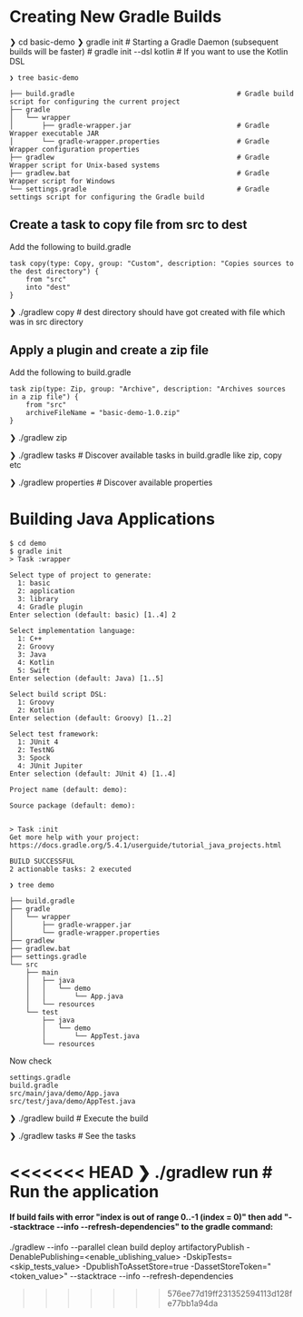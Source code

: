 # Creating New Gradle Builds
❯ cd basic-demo
❯ gradle init                   # Starting a Gradle Daemon (subsequent builds will be faster)
                                # gradle init --dsl kotlin      # If you want to use the Kotlin DSL
```
❯ tree basic-demo

├── build.gradle                                        # Gradle build script for configuring the current project
├── gradle
│   └── wrapper
│       ├── gradle-wrapper.jar                          # Gradle Wrapper executable JAR
│       └── gradle-wrapper.properties                   # Gradle Wrapper configuration properties
├── gradlew                                             # Gradle Wrapper script for Unix-based systems
├── gradlew.bat                                         # Gradle Wrapper script for Windows
└── settings.gradle                                     # Gradle settings script for configuring the Gradle build
```

## Create a task to copy file from src to dest
Add the following to build.gradle
```
task copy(type: Copy, group: "Custom", description: "Copies sources to the dest directory") {
    from "src"
    into "dest"
}
```
❯ ./gradlew copy                                        # dest directory should have got created with file which was in src directory

## Apply a plugin and create a zip file
Add the following to build.gradle

```
task zip(type: Zip, group: "Archive", description: "Archives sources in a zip file") {
    from "src"  
    archiveFileName = "basic-demo-1.0.zip"
}
```

❯ ./gradlew zip

❯ ./gradlew tasks                                       # Discover available tasks in build.gradle like zip, copy etc

❯ ./gradlew properties                                  # Discover available properties

# Building Java Applications

```
$ cd demo
$ gradle init
> Task :wrapper

Select type of project to generate:
  1: basic
  2: application
  3: library
  4: Gradle plugin
Enter selection (default: basic) [1..4] 2

Select implementation language:
  1: C++
  2: Groovy
  3: Java
  4: Kotlin
  5: Swift
Enter selection (default: Java) [1..5]

Select build script DSL:
  1: Groovy
  2: Kotlin
Enter selection (default: Groovy) [1..2]

Select test framework:
  1: JUnit 4
  2: TestNG
  3: Spock
  4: JUnit Jupiter
Enter selection (default: JUnit 4) [1..4]

Project name (default: demo):

Source package (default: demo):


> Task :init
Get more help with your project: https://docs.gradle.org/5.4.1/userguide/tutorial_java_projects.html

BUILD SUCCESSFUL
2 actionable tasks: 2 executed

❯ tree demo

├── build.gradle
├── gradle    
│   └── wrapper
│       ├── gradle-wrapper.jar
│       └── gradle-wrapper.properties
├── gradlew
├── gradlew.bat
├── settings.gradle
└── src
    ├── main
    │   ├── java  
    │   │   └── demo
    │   │       └── App.java
    │   └── resources
    └── test      
        ├── java
        │   └── demo
        │       └── AppTest.java
        └── resources
```

Now check
```
settings.gradle
build.gradle
src/main/java/demo/App.java
src/test/java/demo/AppTest.java
```

❯ ./gradlew build					# Execute the build

❯ ./gradlew tasks					# See the tasks

<<<<<<< HEAD
❯ ./gradlew run						# Run the application
=======
#### If build fails with error "index is out of range 0..-1 (index = 0)" then add "--stacktrace --info --refresh-dependencies" to the gradle command:

./gradlew --info --parallel clean build deploy artifactoryPublish  -DenablePublishing=<enable_ublishing_value> -DskipTests=<skip_tests_value> -DpublishToAssetStore=true -DassetStoreToken="<token_value>" --stacktrace --info --refresh-dependencies
>>>>>>> 576ee77d19ff231352594113d128fe77bb1a94da
